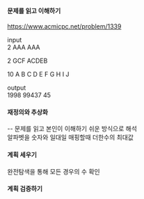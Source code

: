 #### 문제를 읽고 이해하기
https://www.acmicpc.net/problem/1339

input</br>
2
AAA
AAA

2
GCF
ACDEB

10
A
B
C
D
E
F
G
H
I
J


output</br>
1998
99437
45


#### 재정의와 추상화<br>
-- 문제를 읽고 본인이 이해하기 쉬운 방식으로 해석<br>
알파벳을 숫자와 일대일 매핑할때 더한수의 최대값

#### 계획 세우기<br>
완전탐색을 통해 모든 경우의 수 확인

#### 계획 검증하기
